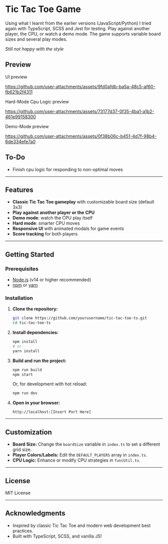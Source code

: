 # Tic Tac Toe Game

Using what I learnt from the earlier versions (JavaScript/Python) I tried again with TypeScript, SCSS and Jest for testing. Play against another player, the CPU, or watch a demo mode. The game supports variable board sizes and several play modes.

*Still not happy with the style*

## Preview
UI preview

https://github.com/user-attachments/assets/9fd0afdb-ba5a-48c5-af60-fb621b2f4311

Hard-Mode Cpu Logic preview

https://github.com/user-attachments/assets/73177d37-0f35-4ba1-a1b2-461e99158300

Demo-Mode preview

https://github.com/user-attachments/assets/0f38b06c-b451-4d7f-98b4-6de334efe7a0

## To-Do
- Finish cpu logic for responding to non-optimal moves
---

## Features

- **Classic Tic Tac Toe gameplay** with customizable board size (default 3x3)
- **Play against another player or the CPU**
- **Demo mode**: watch the CPU play itself
- **Hard mode**: smarter CPU moves
- **Responsive UI** with animated modals for game events
- **Score tracking** for both players

---

## Getting Started

### Prerequisites

- [Node.js](https://nodejs.org/) (v14 or higher recommended)
- [npm](https://www.npmjs.com/) or [yarn](https://yarnpkg.com/)

### Installation

1. **Clone the repository:**
   ```bash
   git clone https://github.com/yourusername/tic-tac-toe-ts.git
   cd tic-tac-toe-ts
   ```

2. **Install dependencies:**
   ```bash
   npm install
   # or
   yarn install
   ```

3. **Build and run the project:**
   ```bash
   npm run build
   npm start
   ```
   Or, for development with hot reload:
   ```bash
   npm run dev
   ```

4. **Open in your browser:**
   ```
   http://localhost:[Insert Port Here]
   ```

---

## Customization

- **Board Size:** Change the `boardSize` variable in `index.ts` to set a different grid size.
- **Player Colors/Labels:** Edit the `DEFAULT_PLAYERS` array in `index.ts`.
- **CPU Logic:** Enhance or modify CPU strategies in `funcUtil.ts`.

---

## License

MIT License

---

## Acknowledgments

- Inspired by classic Tic Tac Toe and modern web development best practices.
- Built with TypeScript, SCSS, and vanilla JS!
